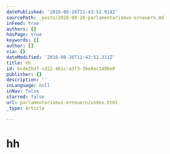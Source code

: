 ```yaml
---
datePublished: '2016-08-26T11:43:52.914Z'
sourcePath: _posts/2016-08-26-parlamentarismus-erneuern.md
inFeed: true
authors: []
hasPage: true
keywords: []
author: []
via: {}
dateModified: '2016-08-26T11:43:52.311Z'
title: hh
id: bcde2bd7-cd22-461c-a3f3-36e8ac149be0
publisher: {}
description: ''
inLanguage: null
inNav: false
starred: false
url: parlamentarismus-erneuern/index.html
_type: Article

---
```

# hh
